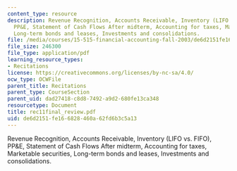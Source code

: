 ```yaml
---
content_type: resource
description: Revenue Recognition, Accounts Receivable, Inventory (LIFO vs. FIFO),
  PP&E, Statement of Cash Flows After midterm, Accounting for taxes, Marketable securities,
  Long-term bonds and leases, Investments and consolidations.
file: /media/courses/15-515-financial-accounting-fall-2003/de6d2151fe166828460a62fd6b3c5a13_rec11final_review.pdf
file_size: 246300
file_type: application/pdf
learning_resource_types:
- Recitations
license: https://creativecommons.org/licenses/by-nc-sa/4.0/
ocw_type: OCWFile
parent_title: Recitations
parent_type: CourseSection
parent_uid: dad27418-c8d8-7492-a9d2-680fe13ca348
resourcetype: Document
title: rec11final_review.pdf
uid: de6d2151-fe16-6828-460a-62fd6b3c5a13
---
```

Revenue Recognition, Accounts Receivable, Inventory (LIFO vs. FIFO), PP&E, Statement of Cash Flows After midterm, Accounting for taxes, Marketable securities, Long-term bonds and leases, Investments and consolidations.